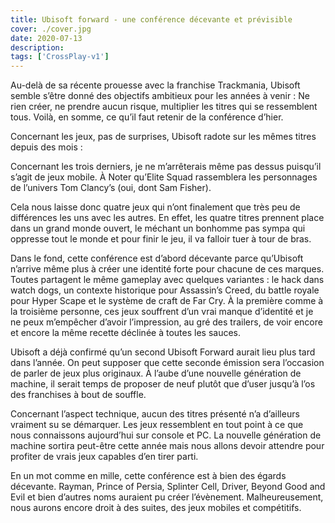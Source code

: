 ```yaml
---
title: Ubisoft forward - une conférence décevante et prévisible
cover: ./cover.jpg
date: 2020-07-13
description:
tags: ['CrossPlay-v1']
---
```


Au-delà de sa récente prouesse avec la franchise Trackmania, Ubisoft semble s’être donné des objectifs ambitieux pour les années à venir : Ne rien créer, ne prendre aucun risque, multiplier les titres qui se ressemblent tous. Voilà, en somme, ce qu’il faut retenir de la conférence d’hier.

Concernant les jeux, pas de surprises, Ubisoft radote sur les mêmes titres depuis des mois :

Concernant les trois derniers, je ne m’arrêterais même pas dessus puisqu’il s’agit de jeux mobile. À Noter qu’Elite Squad rassemblera les personnages de l’univers Tom Clancy’s (oui, dont Sam Fisher).

Cela nous laisse donc quatre jeux qui n’ont finalement que très peu de différences les uns avec les autres. En effet, les quatre titres prennent place dans un grand monde ouvert, le méchant un bonhomme pas sympa qui oppresse tout le monde et pour finir le jeu, il va falloir tuer à tour de bras.

Dans le fond, cette conférence est d’abord décevante parce qu’Ubisoft n’arrive même plus à créer une identité forte pour chacune de ces marques. Toutes partagent le même gameplay avec quelques variantes : le hack dans watch dogs, un contexte historique pour Assassin’s Creed, du battle royale pour Hyper Scape et le système de craft de Far Cry. À la première comme à la troisième personne, ces jeux souffrent d’un vrai manque d’identité et je ne peux m’empêcher d’avoir l’impression, au gré des trailers, de voir encore et encore la même recette déclinée à toutes les sauces.

Ubisoft a déjà confirmé qu’un second Ubisoft Forward aurait lieu plus tard dans l’année. On peut supposer que cette seconde émission sera l’occasion de parler de jeux plus originaux. À l’aube d’une nouvelle génération de machine, il serait temps de proposer de neuf plutôt que d’user jusqu’à l’os des franchises à bout de souffle.

Concernant l’aspect technique, aucun des titres présenté n’a d’ailleurs vraiment su se démarquer. Les jeux ressemblent en tout point à ce que nous connaissons aujourd’hui sur console et PC. La nouvelle génération de machine sortira peut-être cette année mais nous allons devoir attendre pour profiter de vrais jeux capables d’en tirer parti.

En un mot comme en mille, cette conférence est à bien des égards décevante. Rayman, Prince of Persia, Splinter Cell, Driver, Beyond Good and Evil et bien d’autres noms auraient pu créer l’évènement. Malheureusement, nous aurons encore droit à des suites, des jeux mobiles et compétitifs.
